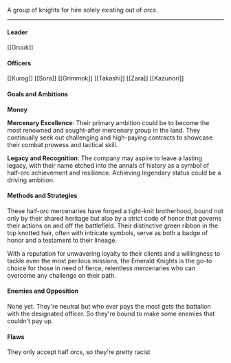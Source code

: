 A group of knights for hire solely existing out of orcs. 

---
#### Leader

[[Gruuk]]
#### Officers

[[Kurog]]
[[Sora]]
[[Grimmok]]
[[Takashi]]
[[Zara]]
[[Kazunori]]
#### Goals and Ambitions

**Money**

**Mercenary Excellence**: Their primary ambition could be to become the most renowned and sought-after mercenary group in the land. They continually seek out challenging and high-paying contracts to showcase their combat prowess and tactical skill.

**Legacy and Recognition**: The company may aspire to leave a lasting legacy, with their name etched into the annals of history as a symbol of half-orc achievement and resilience. Achieving legendary status could be a driving ambition.

#### Methods and Strategies 

These half-orc mercenaries have forged a tight-knit brotherhood, bound not only by their shared heritage but also by a strict code of honor that governs their actions on and off the battlefield. Their distinctive green ribbon in the top knotted hair, often with intricate symbols, serve as both a badge of honor and a testament to their lineage.

With a reputation for unwavering loyalty to their clients and a willingness to tackle even the most perilous missions, the Emerald Knights is the go-to choice for those in need of fierce, relentless mercenaries who can overcome any challenge on their path.
#### Enemies and Opposition 

None yet. They're neutral but who ever pays the most gets the battalion with the designated officer. So they're bound to make some enemies that couldn't pay up.
#### Flaws

They only accept half orcs, so they're pretty racist
